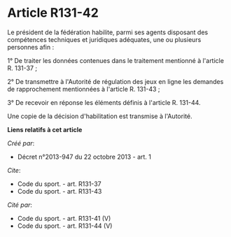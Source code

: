 # Article R131-42

Le président de la fédération habilite, parmi ses agents disposant des compétences techniques et juridiques adéquates, une ou
plusieurs personnes afin : 

1° De traiter les données contenues dans le traitement mentionné à l'article R. 131-37 ; 

2° De transmettre à l'Autorité de régulation des jeux en ligne les demandes de rapprochement mentionnées à l'article R.
131-43 ; 

3° De recevoir en réponse les éléments définis à l'article R. 131-44. 

Une copie de la décision d'habilitation est transmise à l'Autorité.

**Liens relatifs à cet article**

_Créé par_:

  - Décret n°2013-947 du 22 octobre 2013 - art. 1

_Cite_:

  - Code du sport. - art. R131-37
  - Code du sport. - art. R131-43

_Cité par_:

  - Code du sport. - art. R131-41 (V)
  - Code du sport. - art. R131-44 (V)
